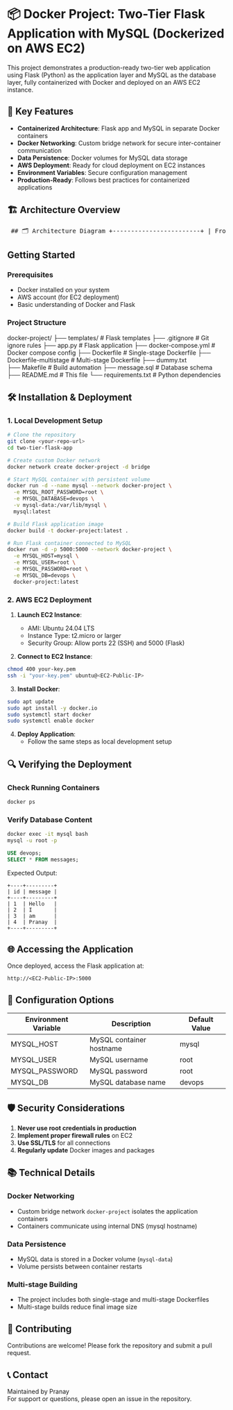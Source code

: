 # 📦 Docker Project: Two-Tier Flask Application with MySQL (Dockerized on AWS EC2)

This project demonstrates a production-ready two-tier web application using Flask (Python) as the application layer and MySQL as the database layer, fully containerized with Docker and deployed on an AWS EC2 instance.

## 🌟 Key Features

- **Containerized Architecture**: Flask app and MySQL in separate Docker containers
- **Docker Networking**: Custom bridge network for secure inter-container communication
- **Data Persistence**: Docker volumes for MySQL data storage
- **AWS Deployment**: Ready for cloud deployment on EC2 instances
- **Environment Variables**: Secure configuration management
- **Production-Ready**: Follows best practices for containerized applications

## 🏗️ Architecture Overview

<pre> ## 🗂️ Architecture Diagram +------------------------+ | Frontend (Flask App) | +-----------+------------+ | | Connects via internal network | +-----------v------------+ | MySQL Database | +-----------+------------+ | | Containerized via Docker | +------------------------+------------------------+ | Docker Containers | +------------------------+------------------------+ | | Interact via | Docker Bridge Network | +-----------v------------+ | docker-project network | +-----------+------------+ | | Hosted on | +-----------v------------+ | AWS EC2 Instance | | (Ubuntu 24.04) | +------------------------+ </pre>

##   Getting Started

### Prerequisites

- Docker installed on your system
- AWS account (for EC2 deployment)
- Basic understanding of Docker and Flask

### Project Structure

docker-project/
├── templates/             # Flask templates
├── .gitignore             # Git ignore rules
├── app.py                 # Flask application
├── docker-compose.yml     # Docker compose config
├── Dockerfile             # Single-stage Dockerfile
├── Dockerfile-multistage  # Multi-stage Dockerfile
├── dummy.txt              
├── Makefile               # Build automation
├── message.sql            # Database schema
├── README.md              # This file
└── requirements.txt       # Python dependencies

## 🛠️ Installation & Deployment

### 1. Local Development Setup

```bash
# Clone the repository
git clone <your-repo-url>
cd two-tier-flask-app

# Create custom Docker network
docker network create docker-project -d bridge

# Start MySQL container with persistent volume
docker run -d --name mysql --network docker-project \
  -e MYSQL_ROOT_PASSWORD=root \
  -e MYSQL_DATABASE=devops \
  -v mysql-data:/var/lib/mysql \
  mysql:latest

# Build Flask application image
docker build -t docker-project:latest .

# Run Flask container connected to MySQL
docker run -d -p 5000:5000 --network docker-project \
  -e MYSQL_HOST=mysql \
  -e MYSQL_USER=root \
  -e MYSQL_PASSWORD=root \
  -e MYSQL_DB=devops \
  docker-project:latest
```

### 2. AWS EC2 Deployment

1. **Launch EC2 Instance**:
   - AMI: Ubuntu 24.04 LTS
   - Instance Type: t2.micro or larger
   - Security Group: Allow ports 22 (SSH) and 5000 (Flask)

2. **Connect to EC2 Instance**:
```bash
chmod 400 your-key.pem
ssh -i "your-key.pem" ubuntu@<EC2-Public-IP>
```

3. **Install Docker**:
```bash
sudo apt update
sudo apt install -y docker.io
sudo systemctl start docker
sudo systemctl enable docker
```

4. **Deploy Application**:
   - Follow the same steps as local development setup

## 🔍 Verifying the Deployment

### Check Running Containers
```bash
docker ps
```

### Verify Database Content
```bash
docker exec -it mysql bash
mysql -u root -p
```
```sql
USE devops;
SELECT * FROM messages;
```

Expected Output:
```
+----+---------+
| id | message |
+----+---------+
| 1  | Hello   |
| 2  | I       |
| 3  | am      |
| 4  | Pranay  |
+----+---------+
```

## 🌐 Accessing the Application

Once deployed, access the Flask application at:
```
http://<EC2-Public-IP>:5000
```

## 🔧 Configuration Options

| Environment Variable | Description                          | Default Value |
|-----------------------|--------------------------------------|---------------|
| MYSQL_HOST            | MySQL container hostname             | mysql         |
| MYSQL_USER            | MySQL username                       | root          |
| MYSQL_PASSWORD        | MySQL password                       | root          |
| MYSQL_DB              | MySQL database name                  | devops        |

## 🛡️ Security Considerations

1. **Never use root credentials in production**
2. **Implement proper firewall rules** on EC2
3. **Use SSL/TLS** for all connections
4. **Regularly update** Docker images and packages

## 📚 Technical Details

### Docker Networking
- Custom bridge network `docker-project` isolates the application containers
- Containers communicate using internal DNS (mysql hostname)

### Data Persistence
- MySQL data is stored in a Docker volume (`mysql-data`)
- Volume persists between container restarts

### Multi-stage Building
- The project includes both single-stage and multi-stage Dockerfiles
- Multi-stage builds reduce final image size

## 🤝 Contributing

Contributions are welcome! Please fork the repository and submit a pull request.

## 📞 Contact

Maintained by Pranay  
For support or questions, please open an issue in the repository.
